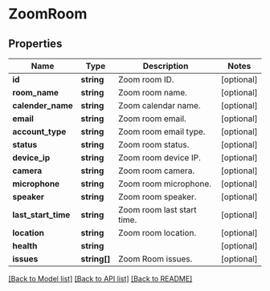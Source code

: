 # ZoomRoom

## Properties
Name | Type | Description | Notes
------------ | ------------- | ------------- | -------------
**id** | **string** | Zoom room ID. | [optional] 
**room_name** | **string** | Zoom room name. | [optional] 
**calender_name** | **string** | Zoom calendar name. | [optional] 
**email** | **string** | Zoom room email. | [optional] 
**account_type** | **string** | Zoom room email type. | [optional] 
**status** | **string** | Zoom room status. | [optional] 
**device_ip** | **string** | Zoom room device IP. | [optional] 
**camera** | **string** | Zoom room camera. | [optional] 
**microphone** | **string** | Zoom room microphone. | [optional] 
**speaker** | **string** | Zoom room speaker. | [optional] 
**last_start_time** | **string** | Zoom room last start time. | [optional] 
**location** | **string** | Zoom room location. | [optional] 
**health** | **string** |  | [optional] 
**issues** | **string[]** | Zoom Room issues. | [optional] 

[[Back to Model list]](../README.md#documentation-for-models) [[Back to API list]](../README.md#documentation-for-api-endpoints) [[Back to README]](../README.md)



